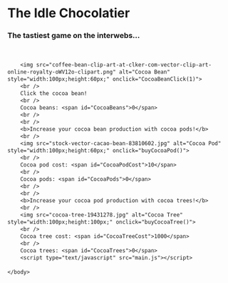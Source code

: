 <html>
	<head>
		<link rel="stylesheet" type="text/css" href="interface.css" />
	</head>
	<body>
	<h1>The Idle Chocolatier</h1>
	<h3>The tastiest game on the interwebs...</h3>
	<br/>
		
		<img src="coffee-bean-clip-art-at-clker-com-vector-clip-art-online-royalty-oWV12o-clipart.png" alt="Cocoa Bean" style="width:100px;height:60px;" onclick="CocoaBeanClick(1)">
		<br />
		Click the cocoa bean!
		<br />
		Cocoa beans: <span id="CocoaBeans">0</span>
		<br />
		<br />
		<b>Increase your cocoa bean production with cocoa pods!</b>
		<br />
		<img src="stock-vector-cacao-bean-83810602.jpg" alt="Cocoa Pod" style="width:100px;height:60px;" onclick="buyCocoaPod()">
		<br />
		Cocoa pod cost: <span id="CocoaPodCost">10</span>
		<br />
		Cocoa pods: <span id="CocoaPods">0</span>
		<br />
		<br />
		<b>Increase your cocoa pod production with cocoa trees!</b>
		<br />
		<img src="cocoa-tree-19431278.jpg" alt="Cocoa Tree" style="width:100px;height:100px;" onclick="buyCocoaTree()">
		<br />
		Cocoa tree cost: <span id="CocoaTreeCost">1000</span>
		<br />
		Cocoa trees: <span id="CocoaTrees">0</span>
		<script type="text/javascript" src="main.js"></script>
	
	</body>
</html>

